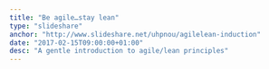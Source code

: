 ```yaml
---
title: "Be agile…stay lean"
type: "slideshare"
anchor: "http://www.slideshare.net/uhpnou/agilelean-induction"
date: "2017-02-15T09:00:00+01:00"
desc: "A gentle introduction to agile/lean principles"
---
```

